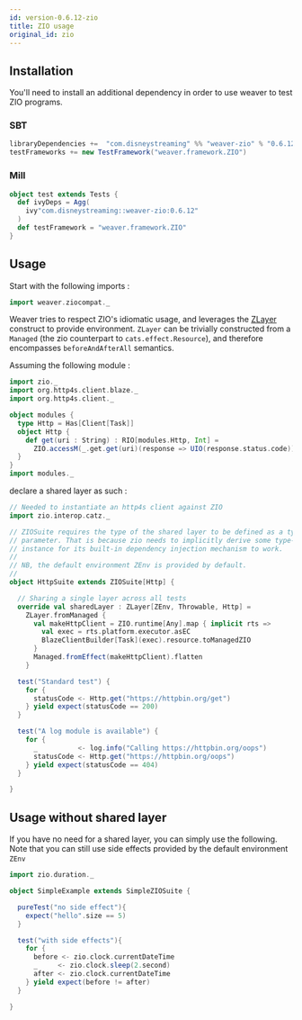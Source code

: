 ```yaml
---
id: version-0.6.12-zio
title: ZIO usage
original_id: zio
---
```


## Installation

You'll need to install an additional dependency in order to use weaver to test ZIO programs.

### SBT
```scala
libraryDependencies +=  "com.disneystreaming" %% "weaver-zio" % "0.6.12" % Test
testFrameworks += new TestFramework("weaver.framework.ZIO")
```

### Mill
```scala
object test extends Tests {
  def ivyDeps = Agg(
    ivy"com.disneystreaming::weaver-zio:0.6.12"
  )
  def testFramework = "weaver.framework.ZIO"
}
```

## Usage

Start with the following imports :

```scala
import weaver.ziocompat._
```

Weaver tries to respect ZIO's idiomatic usage, and leverages the [ZLayer](https://zio.dev/docs/howto/howto_use_layers) construct to provide environment. `ZLayer` can be trivially constructed from a `Managed` (the zio counterpart to `cats.effect.Resource`), and therefore encompasses `beforeAndAfterAll` semantics.

Assuming the following module :

```scala
import zio._
import org.http4s.client.blaze._
import org.http4s.client._

object modules {
  type Http = Has[Client[Task]]
  object Http {
    def get(uri : String) : RIO[modules.Http, Int] =
      ZIO.accessM(_.get.get(uri)(response => UIO(response.status.code)))
  }
}
import modules._
```

declare a shared layer as such :

```scala
// Needed to instantiate an http4s client against ZIO
import zio.interop.catz._

// ZIOSuite requires the type of the shared layer to be defined as a type
// parameter. That is because zio needs to implicitly derive some type-tag
// instance for its built-in dependency injection mechanism to work.
//
// NB, the default environment ZEnv is provided by default.
//
object HttpSuite extends ZIOSuite[Http] {

  // Sharing a single layer across all tests
  override val sharedLayer : ZLayer[ZEnv, Throwable, Http] =
    ZLayer.fromManaged {
      val makeHttpClient = ZIO.runtime[Any].map { implicit rts =>
        val exec = rts.platform.executor.asEC
        BlazeClientBuilder[Task](exec).resource.toManagedZIO
      }
      Managed.fromEffect(makeHttpClient).flatten
    }

  test("Standard test") {
    for {
      statusCode <- Http.get("https://httpbin.org/get")
    } yield expect(statusCode == 200)
  }

  test("A log module is available") {
    for {
      _          <- log.info("Calling https://httpbin.org/oops")
      statusCode <- Http.get("https://httpbin.org/oops")
    } yield expect(statusCode == 404)
  }

}
```

## Usage without shared layer

If you have no need for a shared layer, you can simply use the following.
Note that you can still use side effects provided by the default environment `ZEnv` 

```scala
import zio.duration._

object SimpleExample extends SimpleZIOSuite {

  pureTest("no side effect"){
    expect("hello".size == 5)
  }

  test("with side effects"){
    for {
      before <- zio.clock.currentDateTime
      _     <- zio.clock.sleep(2.second)
      after <- zio.clock.currentDateTime
    } yield expect(before != after)
  }

}
```


